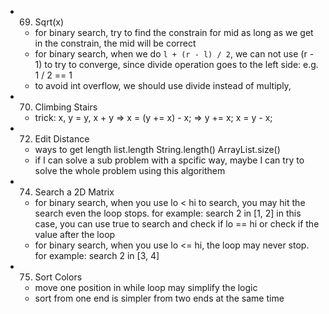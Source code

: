 - 69. Sqrt(x)
  - for binary search, try to find the constrain for mid
    as long as we get in the constrain, the mid will be correct
  - for binary search, when we do ``` l + (r - l) / 2 ```,
    we can not use (r - 1) to try to converge, since divide operation
    goes to the left side: e.g. 1 / 2 == 1
  - to avoid int overflow, we should use divide instead of multiply,
- 70. Climbing Stairs
  - trick: x, y = y, x + y
    => x = (y += x) - x;
    => y += x; x = y - x;
- 72. Edit Distance
  - ways to get length
    list.length
    String.length()
    ArrayList.size()
  - if I can solve a sub problem with a spcific way, maybe I can try
    to solve the whole problem using this algorithem
- 74. Search a 2D Matrix
  - for binary search, when you use lo < hi to search,
    you may hit the search even the loop stops.
    for example: search 2 in [1, 2]
    in this case, you can use true to search and check if lo == hi
    or check if the value after the loop
  - for binary search, when you use lo <= hi,
    the loop may never stop.
    for example: search 2 in [3, 4]
- 75. Sort Colors
  - move one position in while loop may simplify the logic
  - sort from one end is simpler from two ends at the same time
